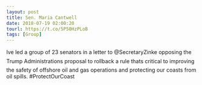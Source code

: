 ```yaml
---
layout: post
title: Sen. Maria Cantwell
date: 2018-07-19 02:00:20
tourl: https://t.co/5P50HzPLoB
tags: [Group]
---
```

Ive led a group of 23 senators in a letter to @SecretaryZinke opposing the Trump Administrations proposal to rollback a rule thats critical to improving the safety of offshore oil and gas operations and protecting our coasts from oil spills. #ProtectOurCoast